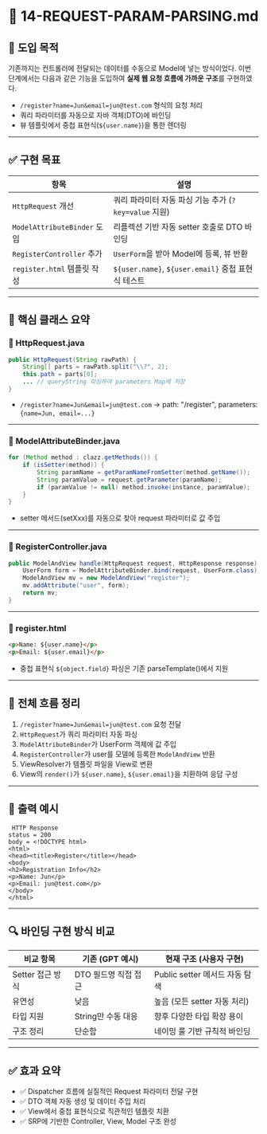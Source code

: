 # 📘 14-REQUEST-PARAM-PARSING.md

## 📌 도입 목적

기존까지는 컨트롤러에 전달되는 데이터를 수동으로 Model에 넣는 방식이었다. 이번 단계에서는 다음과 같은 기능을 도입하여 **실제 웹 요청 흐름에 가까운 구조**를 구현하였다.

* `/register?name=Jun&email=jun@test.com` 형식의 요청 처리
* 쿼리 파라미터를 자동으로 자바 객체(DTO)에 바인딩
* 뷰 템플릿에서 중첩 표현식(`${user.name}`)을 통한 렌더링

---

## ✅ 구현 목표

| 항목                        | 설명                                         |
| ------------------------- | ------------------------------------------ |
| `HttpRequest` 개선          | 쿼리 파라미터 자동 파싱 기능 추가 (`?key=value` 지원)      |
| `ModelAttributeBinder` 도입 | 리플렉션 기반 자동 setter 호출로 DTO 바인딩              |
| `RegisterController` 추가   | `UserForm`을 받아 Model에 등록, 뷰 반환             |
| `register.html` 템플릿 작성    | `${user.name}`, `${user.email}` 중첩 표현식 테스트 |

---

## 🧱 핵심 클래스 요약

### 📄 HttpRequest.java

```java
public HttpRequest(String rawPath) {
    String[] parts = rawPath.split("\\?", 2);
    this.path = parts[0];
    ... // queryString 파싱하여 parameters Map에 저장
}
```

* `/register?name=Jun&email=jun@test.com` → path: "/register", parameters: `{name=Jun, email=...}`

---

### 📄 ModelAttributeBinder.java

```java
for (Method method : clazz.getMethods()) {
    if (isSetter(method)) {
        String paramName = getParamNameFromSetter(method.getName());
        String paramValue = request.getParameter(paramName);
        if (paramValue != null) method.invoke(instance, paramValue);
    }
}
```

* setter 메서드(setXxx)를 자동으로 찾아 request 파라미터로 값 주입

---

### 📄 RegisterController.java

```java
public ModelAndView handle(HttpRequest request, HttpResponse response) {
    UserForm form = ModelAttributeBinder.bind(request, UserForm.class);
    ModelAndView mv = new ModelAndView("register");
    mv.addAttribute("user", form);
    return mv;
}
```

---

### 📄 register.html

```html
<p>Name: ${user.name}</p>
<p>Email: ${user.email}</p>
```

* 중첩 표현식 `${object.field}` 파싱은 기존 parseTemplate()에서 지원

---

## 🔁 전체 흐름 정리

1. `/register?name=Jun&email=jun@test.com` 요청 전달
2. `HttpRequest`가 쿼리 파라미터 자동 파싱
3. `ModelAttributeBinder`가 UserForm 객체에 값 주입
4. `RegisterController`가 user를 모델에 등록한 `ModelAndView` 반환
5. ViewResolver가 템플릿 파일을 View로 변환
6. View의 `render()`가 `${user.name}`, `${user.email}`을 치환하여 응답 구성

---

## 🧪 출력 예시

```
 HTTP Response 
status = 200
body = <!DOCTYPE html>
<html>
<head><title>Register</title></head>
<body>
<h2>Registration Info</h2>
<p>Name: Jun</p>
<p>Email: jun@test.com</p>
</body>
</html>
```

---

## 🔍 바인딩 구현 방식 비교

| 비교 항목        | 기존 (GPT 예시)   | 현재 구조 (사용자 구현)          |
| ------------ | ------------- | ----------------------- |
| Setter 접근 방식 | DTO 필드명 직접 접근 | Public setter 메서드 자동 탐색 |
| 유연성          | 낮음            | 높음 (모든 setter 자동 처리)    |
| 타입 지원        | String만 수동 대응 | 향후 다양한 타입 확장 용이         |
| 구조 정리        | 단순함           | 네이밍 룰 기반 규칙적 바인딩        |

---

## ✅ 효과 요약

* ✅ Dispatcher 흐름에 실질적인 Request 파라미터 전달 구현
* ✅ DTO 객체 자동 생성 및 데이터 주입 처리
* ✅ View에서 중첩 표현식으로 직관적인 템플릿 치환
* ✅ SRP에 기반한 Controller, View, Model 구조 완성
